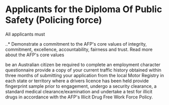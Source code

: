 # Applicants for the Diploma Of Public Safety (Policing force)

All applicants must

..* Demonstrate a commitment to the AFP's core values of integrity, commitment, excellence, accountability, fairness and trust. Read more about the AFP's core values

be an Australian citizen
be required to complete an employment character questionnaire
provide a copy of your current traffic history obtained within three months of submitting your application from the local Motor Registry in each state or territory where a drivers licence has been held
provide fingerprint sample
prior to engagement, undergo a security clearance, a standard medical clearance/examination and undertake a test for illicit drugs in accordance with the AFP's Illicit Drug Free Work Force Policy.
